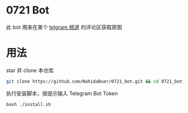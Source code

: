 # 0721 Bot

此 bot 用来在某个 [telgram 频道](https://t.me/Daily0721) 的评论区获取原图

# 用法

star 并 clone 本仓库

```bash
git clone https://github.com/NahidaBuer/0721_bot.git && cd 0721_bot
```

执行安装脚本，按提示输入 Telegram Bot Token
```
bash ./install.sh
```
